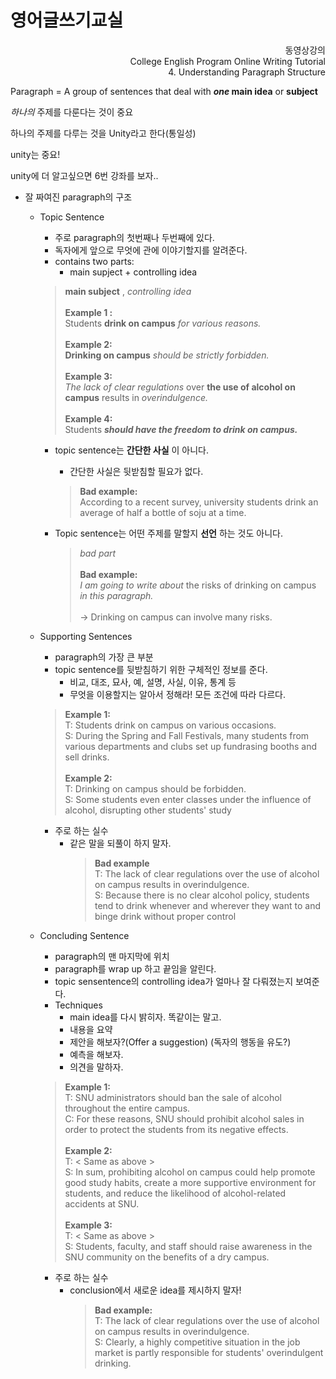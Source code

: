 영어글쓰기교실
===

<p align=right>동영상강의<br>College English Program Online Writing Tutorial<br>4. Understanding Paragraph Structure</p>

Paragraph = A group of sentences that deal with **_one_ main idea** or **subject**

*하나의* 주제를 다룬다는 것이 중요

하나의 주제를 다루는 것을 Unity라고 한다(통일성)

unity는 중요!

unity에 더 알고싶으면 6번 강좌를 보자..

- 잘 짜여진 paragraph의 구조
	- Topic Sentence
		- 주로 paragraph의 첫번째나 두번째에 있다.
		- 독자에게 앞으로 무엇에 관에 이야기할지를 알려준다.
		- contains two parts:
			- main supject + controlling idea
		> **main subject** , *controlling idea*  
		> <br>
		> **Example 1 :**  
		> Students **drink on campus** _for various reasons._  
		> <br>
		> **Example 2:**  
		> **Drinking on campus** *should be strictly forbidden.*  
		> <br>
		> **Example 3:**  
		> *The lack of clear regulations* over **the use of alcohol on campus** results in *overindulgence.*  
		> <br>
		> **Example 4:**  
		> Students *__should have the freedom to drink on campus.__*

		- topic sentence는 **간단한 사실** 이 아니다.
			- 간단한 사실은 뒷받침할 필요가 없다.
			> **Bad example:**  
			> According to a recent survey, university students drink an average of half a bottle of soju at a time.

		- Topic sentence는 어떤 주제를 말할지 **선언** 하는 것도 아니다.
			> *bad part*  
			> <br>
			> **Bad example:**  
			> *I am going to write about* the risks of drinking on campus *in this paragraph.*  
			> <br>
			> -> Drinking on campus can involve many risks.

	- Supporting Sentences
		- paragraph의 가장 큰 부분
		- topic sentence를 뒷받침하기 위한 구체적인 정보를 준다.
			- 비교, 대조, 묘사, 예, 설명, 사실, 이유, 통계 등
			- 무엇을 이용할지는 알아서 정해라! 모든 조건에 따라 다르다.
		> **Example 1:**  
		> T: Students drink on campus on various occasions.  
		> S: During the Spring and Fall Festivals, many students from various departments and clubs set up fundrasing booths and sell drinks.  
		> <br>
		> **Example 2:**  
		> T: Drinking on campus should be forbidden.  
		> S: Some students even enter classes under the influence of alcohol, disrupting other students' study

		- 주로 하는 실수
			- 같은 말을 되풀이 하지 말자.
				> **Bad example**  
				> T: The lack of clear regulations over the use of alcohol on campus results in overindulgence.  
				> S: Because there is no clear alcohol policy, students tend to drink whenever and wherever they want to and binge drink without proper control

	- Concluding Sentence
		- paragraph의 맨 마지막에 위치
		- paragraph를 wrap up 하고 끝임을 알린다.
		- topic sensentence의 controlling idea가 얼마나 잘 다뤄졌는지 보여준다.
		- Techniques
			- main idea를 다시 밝히자. 똑같이는 말고.
			- 내용을 요약
			- 제안을 해보자?(Offer a suggestion) (독자의 행동을 유도?)
			- 예측을 해보자.
			- 의견을 말하자.
		> **Example 1:**  
		> T: SNU administrators should ban the sale of alcohol throughout the entire campus.  
		> C: For these reasons, SNU should prohibit alcohol sales in order to protect the students from its negative effects.  
		> <br>
		> **Example 2:**  
		> T: < Same as above >  
		> S: In sum, prohibiting alcohol on campus could help promote good study habits, create a more supportive environment for students, and reduce the likelihood of alcohol-related accidents at SNU.  
		> <br>
		> **Example 3:**  
		> T: < Same as above >  
		> S: Students, faculty, and staff should raise awareness in the SNU community on the benefits of a dry campus.

		- 주로 하는 실수
			- conclusion에서 새로운 idea를 제시하지 말자!
				> **Bad example:**  
				> T: The lack of clear regulations over the use of alcohol on campus results in overindulgence.  
				> S: Clearly, a highly competitive situation in the job market is partly responsible for students' overindulgent drinking.
